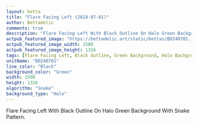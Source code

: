 ```yaml
---
layout: betta
title: "Flare Facing Left (2024-07-01)"
author: Bettadelic
comments: true
description: "Flare Facing Left With Black Outline On Halo Green Background With Snake Pattern."
actpub_featured_image: "https://bettadelic.art/static/bettas/BD240701.jpg"
actpub_featured_image_width: 1500
actpub_featured_image_height: 1326
tags: [Flare Facing Left, Black Outline, Green Background, Halo Background Pattern, Snake Pattern, July 2024]
unitName: "BD240701"
line_color: "Black"
background_color: "Green"
width: 1500
height: 1326
algorithm: "Snake"
background_type: "Halo"
---
```


Flare Facing Left With Black Outline On Halo Green Background With Snake Pattern.
